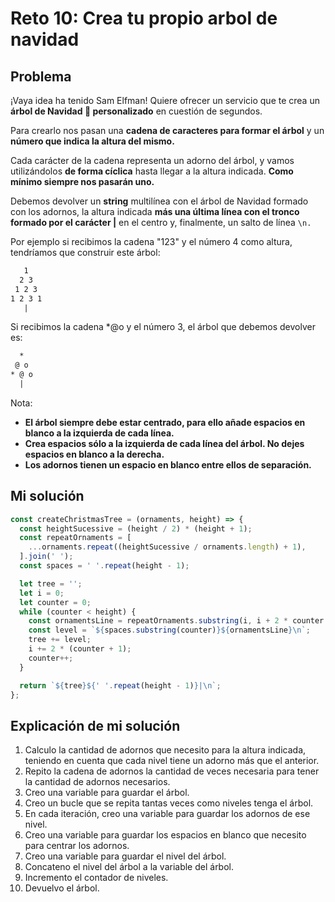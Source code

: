 # Reto 10: Crea tu propio arbol de navidad

## Problema

¡Vaya idea ha tenido Sam Elfman! Quiere ofrecer un servicio que te crea un **árbol de Navidad 🎄 personalizado** en cuestión de segundos.

Para crearlo nos pasan una **cadena de caracteres para formar el árbol** y un **número que indica la altura del mismo.**

Cada carácter de la cadena representa un adorno del árbol, y vamos utilizándolos **de forma cíclica** hasta llegar a la altura indicada. **Como mínimo siempre nos pasarán uno.**

Debemos devolver un **string** multilínea con el árbol de Navidad formado con los adornos, la altura indicada **más una última línea con el tronco formado por el carácter |** en el centro y, finalmente, un salto de línea `\n.`

Por ejemplo si recibimos la cadena "123" y el número 4 como altura, tendríamos que construir este árbol:

```txt
   1
  2 3
 1 2 3
1 2 3 1
   |
```

Si recibimos la cadena *@o y el número 3, el árbol que debemos devolver es:

```txt
  *
 @ o
* @ o
  |
```

Nota:

- **El árbol siempre debe estar centrado, para ello añade espacios en blanco a la izquierda de cada línea.**
- **Crea espacios sólo a la izquierda de cada línea del árbol. No dejes espacios en blanco a la derecha.**
- **Los adornos tienen un espacio en blanco entre ellos de separación.**

## Mi solución

```js
const createChristmasTree = (ornaments, height) => {
  const heightSucessive = (height / 2) * (height + 1);
  const repeatOrnaments = [
    ...ornaments.repeat((heightSucessive / ornaments.length) + 1),
  ].join(' ');
  const spaces = ' '.repeat(height - 1);

  let tree = '';
  let i = 0;
  let counter = 0;
  while (counter < height) {
    const ornamentsLine = repeatOrnaments.substring(i, i + 2 * counter + 1);
    const level = `${spaces.substring(counter)}${ornamentsLine}\n`;
    tree += level;
    i += 2 * (counter + 1);
    counter++;
  }

  return `${tree}${' '.repeat(height - 1)}|\n`;
};
```

## Explicación de mi solución

1. Calculo la cantidad de adornos que necesito para la altura indicada, teniendo en cuenta que cada nivel tiene un adorno más que el anterior.
2. Repito la cadena de adornos la cantidad de veces necesaria para tener la cantidad de adornos necesarios.
3. Creo una variable para guardar el árbol.
4. Creo un bucle que se repita tantas veces como niveles tenga el árbol.
5. En cada iteración, creo una variable para guardar los adornos de ese nivel.
6. Creo una variable para guardar los espacios en blanco que necesito para centrar los adornos.
7. Creo una variable para guardar el nivel del árbol.
8. Concateno el nivel del árbol a la variable del árbol.
9. Incremento el contador de niveles.
10. Devuelvo el árbol.

